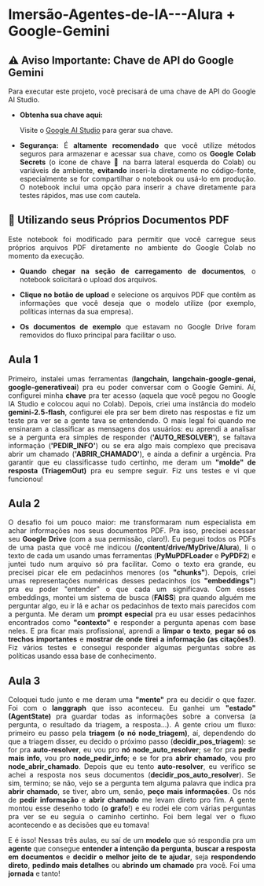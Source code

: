 # Imersão-Agentes-de-IA---Alura + Google-Gemini

## ⚠️ Aviso Importante: Chave de API do Google Gemini

<p align="justify">Para executar este projeto, você precisará de uma chave de API do Google AI Studio.</p>

*   <strong>Obtenha sua chave aqui:</strong> <p align="justify">Visite o [Google AI Studio](https://aistudio.google.com/app/apikey) para gerar sua chave.</p>

*   <p align="justify"><strong>Segurança:</strong> É <strong>altamente recomendado</strong> que você utilize métodos seguros para armazenar e acessar sua chave, como os <strong>Google Colab Secrets</strong> (o ícone de chave 🔑 na barra lateral esquerda do Colab) ou variáveis de ambiente, <strong>evitando</strong> inseri-la diretamente no código-fonte, especialmente se for compartilhar o notebook ou usá-lo em produção. O notebook inclui uma opção para inserir a chave diretamente para testes rápidos, mas use com cautela.</p>

## 📄 Utilizando seus Próprios Documentos PDF

<p align="justify">Este notebook foi modificado para permitir que você carregue seus próprios arquivos PDF diretamente no ambiente do Google Colab no momento da execução.</p>

*   <p align="justify"><strong>Quando chegar na seção de carregamento de documentos</strong>, o notebook solicitará o upload dos arquivos.</p>
*   <p align="justify"><strong>Clique no botão de upload</strong> e selecione os arquivos PDF que contêm as informações que você deseja que o modelo utilize (por exemplo, políticas internas da sua empresa).</p>
*   <p align="justify"><strong>Os documentos de exemplo</strong> que estavam no Google Drive foram removidos do fluxo principal para facilitar o uso.</p>


## Aula 1

<p align="justify">
Primeiro, instalei umas ferramentas (<strong>langchain, langchain-google-genai, google-generativeai</strong>) pra eu poder conversar com o Google Gemini. Aí, configurei minha <strong>chave</strong> pra ter acesso (aquela que você pegou no Google IA Studio e colocou aqui no Colab). Depois, criei uma instância do modelo <strong>gemini-2.5-flash</strong>, configurei ele pra ser bem direto nas respostas e fiz um teste pra ver se a gente tava se entendendo. O mais legal foi quando me ensinaram a classificar as mensagens dos usuários: eu aprendi a analisar se a pergunta era simples de responder (<strong>'AUTO_RESOLVER'</strong>), se faltava informação (<strong>'PEDIR_INFO'</strong>) ou se era algo mais complexo que precisava abrir um chamado (<strong>'ABRIR_CHAMADO'</strong>), e ainda a definir a urgência. Pra garantir que eu classificasse tudo certinho, me deram um <strong>"molde" de resposta (TriagemOut)</strong> pra eu sempre seguir. Fiz uns testes e vi que funcionou!
</p>

## Aula 2

<p align="justify">
O desafio foi um pouco maior: me transformaram num especialista em achar informações nos seus documentos PDF. Pra isso, precisei acessar seu <strong>Google Drive</strong> (com a sua permissão, claro!). Eu peguei todos os PDFs de uma pasta que você me indicou (<strong>/content/drive/MyDrive/Alura</strong>), li o texto de cada um usando umas ferramentas (<strong>PyMuPDFLoader</strong> e <strong>PyPDF2</strong>) e juntei tudo num arquivo só pra facilitar. Como o texto era grande, eu precisei picar ele em pedacinhos menores (os <strong>"chunks"</strong>). Depois, criei umas representações numéricas desses pedacinhos (os <strong>"embeddings"</strong>) pra eu poder "entender" o que cada um significava. Com esses embeddings, montei um sistema de busca (<strong>FAISS</strong>) pra quando alguém me perguntar algo, eu ir lá e achar os pedacinhos de texto mais parecidos com a pergunta. Me deram um <strong>prompt especial</strong> pra eu usar esses pedacinhos encontrados como <strong>"contexto"</strong> e responder a pergunta apenas com base neles. E pra ficar mais profissional, aprendi a <strong>limpar o texto</strong>, <strong>pegar só os trechos importantes</strong> e <strong>mostrar de onde tirei a informação (as citações!)</strong>. Fiz vários testes e consegui responder algumas perguntas sobre as políticas usando essa base de conhecimento.
</p>

## Aula 3

<p align="justify">
Coloquei tudo junto e me deram uma <strong>"mente"</strong> pra eu decidir o que fazer. Foi com o <strong>langgraph</strong> que isso aconteceu. Eu ganhei um <strong>"estado" (AgentState)</strong> pra guardar todas as informações sobre a conversa (a pergunta, o resultado da triagem, a resposta...). A gente criou um fluxo: primeiro eu passo pela <strong>triagem (o nó node_triagem)</strong>, aí, dependendo do que a triagem disser, eu decido o próximo passo (<strong>decidir_pos_triagem</strong>): se for pra <strong>auto-resolver</strong>, eu vou pro <strong>nó node_auto_resolver</strong>; se for pra <strong>pedir mais info</strong>, vou pro <strong>node_pedir_info</strong>; e se for pra <strong>abrir chamado</strong>, vou pro <strong>node_abrir_chamado</strong>. Depois que eu tento <strong>auto-resolver</strong>, eu verifico se achei a resposta nos seus documentos (<strong>decidir_pos_auto_resolver</strong>). Se sim, termino; se não, vejo se a pergunta tem alguma palavra que indica pra <strong>abrir chamado</strong>, se tiver, abro um, senão, <strong>peço mais informações</strong>. Os nós de <strong>pedir informação</strong> e <strong>abrir chamado</strong> me levam direto pro fim. A gente montou esse desenho todo (<strong>o grafo</strong>!) e eu rodei ele com várias perguntas pra ver se eu seguia o caminho certinho. Foi bem legal ver o fluxo acontecendo e as decisões que eu tomava!
</p>

<p align="justify">
E é isso! Nessas três aulas, eu saí de um <strong>modelo</strong> que só respondia pra um <strong>agente</strong> que consegue <strong>entender a intenção da pergunta</strong>, <strong>buscar a resposta em documentos</strong> e <strong>decidir o melhor jeito de te ajudar</strong>, seja <strong>respondendo direto</strong>, <strong>pedindo mais detalhes</strong> ou <strong>abrindo um chamado</strong> pra você. Foi uma <strong>jornada</strong> e tanto!
</p>

